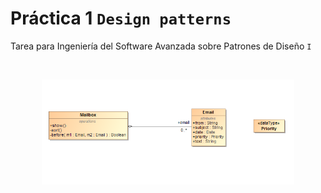 # Práctica 1 `Design patterns`
Tarea para Ingeniería del Software Avanzada sobre Patrones de Diseño `I`

<br>

<p align="center">
	<img src="https://raw.githubusercontent.com/Archerd6/Practica-1--design-pattern/main/imgs/Cliente%20e-look.png" style="width:80%">
</p>

&nbsp;

<br>


